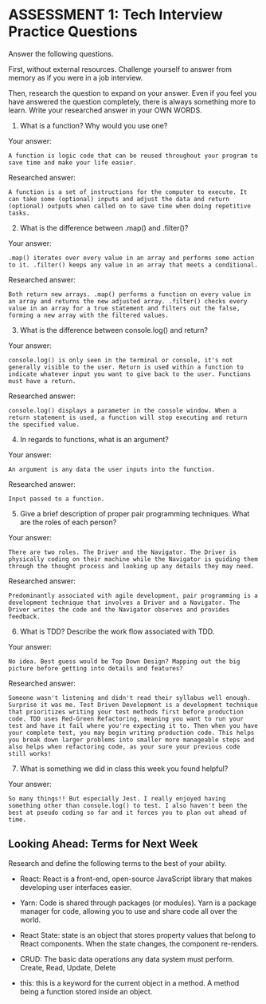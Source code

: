 # ASSESSMENT 1: Tech Interview Practice Questions
Answer the following questions.

First, without external resources. Challenge yourself to answer from memory as if you were in a job interview.

Then, research the question to expand on your answer. Even if you feel you have answered the question completely, there is always something more to learn. Write your researched answer in your OWN WORDS.

1. What is a function? Why would you use one?

  Your answer:

    A function is logic code that can be reused throughout your program to save time and make your life easier.

  Researched answer:

    A function is a set of instructions for the computer to execute. It can take some (optional) inputs and adjust the data and return (optional) outputs when called on to save time when doing repetitive tasks.



2. What is the difference between .map() and .filter()?

  Your answer:

    .map() iterates over every value in an array and performs some action to it. .filter() keeps any value in an array that meets a conditional.

  Researched answer:

    Both return new arrays. .map() performs a function on every value in an array and returns the new adjusted array. .filter() checks every value in an array for a true statement and filters out the false, forming a new array with the filtered values.



3. What is the difference between console.log() and return?

  Your answer:

    console.log() is only seen in the terminal or console, it's not generally visible to the user. Return is used within a function to indicate whatever input you want to give back to the user. Functions must have a return.  

  Researched answer:

    console.log() displays a parameter in the console window. When a return statement is used, a function will stop executing and return the specified value.



4. In regards to functions, what is an argument?

  Your answer:

    An argument is any data the user inputs into the function.

  Researched answer:

    Input passed to a function.



5. Give a brief description of proper pair programming techniques. What are the roles of each person?

  Your answer:

    There are two roles. The Driver and the Navigator. The Driver is physically coding on their machine while the Navigator is guiding them through the thought process and looking up any details they may need.

  Researched answer:

    Predominantly associated with agile development, pair programming is a development technique that involves a Driver and a Navigator. The Driver writes the code and the Navigator observes and provides feedback.



6. What is TDD? Describe the work flow associated with TDD.

  Your answer:

    No idea. Best guess would be Top Down Design? Mapping out the big picture before getting into details and features?

  Researched answer:

    Someone wasn't listening and didn't read their syllabus well enough. Surprise it was me. Test Driven Development is a development technique that prioritizes writing your test methods first before production code. TDD uses Red-Green Refactoring, meaning you want to run your test and have it fail where you're expecting it to. Then when you have your complete test, you may begin writing production code. This helps you break down larger problems into smaller more manageable steps and also helps when refactoring code, as your sure your previous code still works!



7. What is something we did in class this week you found helpful?  

  Your answer:

    So many things!! But especially Jest. I really enjoyed having something other than console.log() to test. I also haven't been the best at pseudo coding so far and it forces you to plan out ahead of time.

## Looking Ahead: Terms for Next Week

Research and define the following terms to the best of your ability.

- React: React is a front-end, open-source JavaScript library that makes developing user interfaces easier.

- Yarn: Code is shared through packages (or modules). Yarn is a package manager for code, allowing you to use and share code all over the world.

- React State: state is an object that stores property values that belong to React components. When the state changes, the component re-renders.

- CRUD: The basic data operations any data system must perform. Create, Read, Update, Delete

- this: this is a keyword for the current object in a method. A method being a function stored inside an object.
